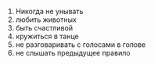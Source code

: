 1) Никогда не унывать
2) любить животных
3) быть счастливой
4) кружиться в танце 
5) не разговаривать с голосами в голове
6) не слышать предыдущее правило
